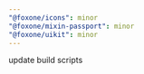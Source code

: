 ```yaml
---
"@foxone/icons": minor
"@foxone/mixin-passport": minor
"@foxone/uikit": minor
---
```


update build scripts
